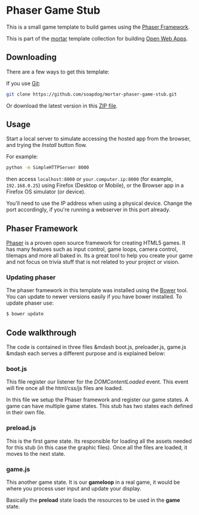 # Phaser Game Stub

This is a small game template to build games using the [Phaser Framework](http://phaser.io).

This is part of the [mortar](https://github.com/mozilla/mortar/) template collection for building [Open Web Apps](https://developer.mozilla.org/en-US/Apps).


## Downloading

There are a few ways to get this template:

If you use [Git](http://www.git-scm.com/):

````bash
git clone https://github.com/soapdog/mortar-phaser-game-stub.git
````

Or download the latest version in this [ZIP file](https://github.com/soapdog/mortar-phaser-game-stub/archive/master.zip).


## Usage

Start a local server to simulate accessing the hosted app from the browser, and trying the *Install* button flow.

For example:

````bash
python -m SimpleHTTPServer 8000
````

then access `localhost:8000` or `your.computer.ip:8000` (for example, `192.168.0.25`) using Firefox (Desktop or Mobile), or the Browser app in a Firefox OS simulator (or device).

You'll need to use the IP address when using a physical device. Change the port accordingly, if you're running a webserver in this port already.

## Phaser Framework

[Phaser](http://phaser.io) is a proven open source framework for creating HTML5 games. It has many features such as input control, game loops, camera control, tilemaps and more all baked in. Its a great tool to help you create your game and not focus on trivia stuff that is not related to your project or vision.

### Updating phaser
The phaser framework in this template was installed using the [Bower](http://bower.io) tool. You can update to newer versions easily if you have bower installed. To update phaser use:

```bash
$ bower update
```

## Code walkthrough
The code is contained in three files &mdash boot.js, preloader.js, game.js &mdash each serves a different purpose and is explained below:

### boot.js
This file register our listener for the *DOMContentLoaded* event. This event will fire once all the html/css/js files are loaded.

In this file we setup the Phaser framework and register our game states. A game can have multiple game states. This stub has two states each defined in their own file.

### preload.js
This is the first game state. Its responsible for loading all the assets needed for this stub (in this case the graphic files). Once all the files are loaded, it moves to the next state.

### game.js
This another game state. It is our **gameloop** in a real game, it would be where you process user input and update your display.

Basically the **preload** state loads the resources to be used in the **game** state.

